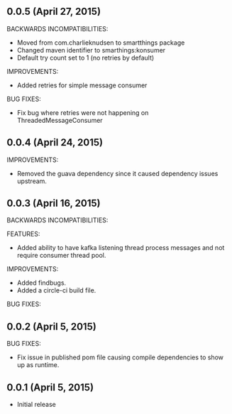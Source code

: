 ## 0.0.5 (April 27, 2015)

BACKWARDS INCOMPATIBILITIES:
* Moved from com.charlieknudsen to smartthings package
* Changed maven identifier to smarthings:konsumer
* Default try count set to 1 (no retries by default)

IMPROVEMENTS:
* Added retries for simple message consumer

BUG FIXES:
* Fix bug where retries were not happening on ThreadedMessageConsumer

## 0.0.4 (April 24, 2015)

IMPROVEMENTS:
* Removed the guava dependency since it caused dependency issues upstream.

## 0.0.3 (April 16, 2015)

BACKWARDS INCOMPATIBILITIES:

FEATURES:
* Added ability to have kafka listening thread process messages and not require consumer thread pool.

IMPROVEMENTS:
* Added findbugs.
* Added a circle-ci build file.

BUG FIXES:

## 0.0.2 (April 5, 2015)

BUG FIXES:

* Fix issue in published pom file causing compile dependencies to show up as runtime.

## 0.0.1 (April 5, 2015)

* Initial release
